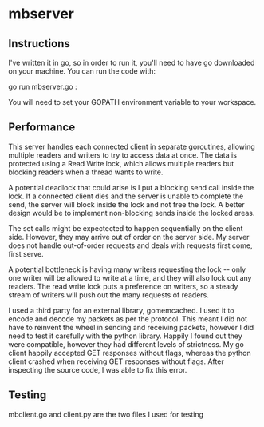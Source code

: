 # mbserver


Instructions
-----------------
I've written it in go, so in order to run it, you'll need to have go downloaded on your machine. You can run the code with:

go run mbserver.go <IP>:<PORT>

You will need to set your GOPATH environment variable to your workspace.

Performance
----------------

This server handles each connected client in separate goroutines, 
allowing multiple readers and writers to try to access data at once.
The data is protected using a Read Write lock, which allows multiple
readers but blocking readers when a thread wants to write.

A potential deadlock that could arise is I put a blocking send call inside the lock. If a connected client dies and the server is unable to complete
the send, the server will block inside the lock and not free the lock. A better design would be to implement non-blocking sends inside the locked areas.

The set calls might be expectected to happen sequentially on the client side. However, they may arrive out of order on the server side. My server does not handle out-of-order requests and deals with requests first come, first serve.

A potential bottleneck is having many writers requesting the lock -- only one writer will be allowed to write at a time, and they will also lock out any readers. The read write lock puts a preference on writers, so a steady stream of writers will push out the many requests of readers.    

I used a third party for an external library, gomemcached. I used it to
encode and decode my packets as per the protocol. This meant I did not have to reinvent the wheel in sending and receiving packets, however I did need to test it carefully with the python library. Happily I found out they were compatible, however they had different levels of strictness. My go client happily accepted GET responses without flags, whereas the python client crashed when receiving GET responses without flags. After inspecting the source code, I was able to fix this error.

Testing
------------
mbclient.go and client.py are the two files I used for testing
